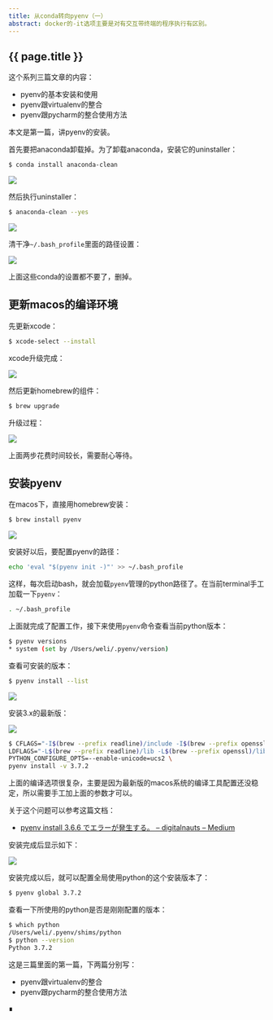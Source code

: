 ```yaml
---
title: 从conda转向pyenv（一）
abstract: docker的-it选项主要是对有交互带终端的程序执行有区别。
---
```


## {{ page.title }}

这个系列三篇文章的内容：

* pyenv的基本安装和使用
* pyenv跟virtualenv的整合
* pyenv跟pycharm的整合使用方法

本文是第一篇，讲pyenv的安装。

首先要把anaconda卸载掉。为了卸载anaconda，安装它的uninstaller：

```bash
$ conda install anaconda-clean
```

![](https://raw.githubusercontent.com/liweinan/blogpic2019/master/data/C3BD145A-0075-4EDF-8097-E271651B178B.png)

然后执行uninstaller：

```bash
$ anaconda-clean --yes
```

![](https://raw.githubusercontent.com/liweinan/blogpic2019/master/data/8401375D-2D26-4313-98DF-FEE8E90776DC.png)

清干净`~/.bash_profile`里面的路径设置：

![](https://raw.githubusercontent.com/liweinan/blogpic2019/master/data/2E8055AA-4D43-45FA-A43F-EEA84102EBE9.png)

上面这些conda的设置都不要了，删掉。

## 更新macos的编译环境

先更新xcode：

```bash
$ xcode-select --install
```

xcode升级完成：

![](https://raw.githubusercontent.com/liweinan/blogpic2019/master/data/0738DBC2-541B-481B-AF8C-1431939B9CAE.png)

然后更新homebrew的组件：

```bash
$ brew upgrade
```

升级过程：

![](https://raw.githubusercontent.com/liweinan/blogpic2019/master/data/1831ED0E-3092-4775-B342-8E9244BBD09B.png)

上面两步花费时间较长，需要耐心等待。

## 安装pyenv

在macos下，直接用homebrew安装：

```bash
$ brew install pyenv
```

![](https://raw.githubusercontent.com/liweinan/blogpic2019/master/data/73E34378-5E32-4F73-9FC4-0F7DC9951F5F.png)

安装好以后，要配置pyenv的路径：

```bash
echo 'eval "$(pyenv init -)"' >> ~/.bash_profile 
```

这样，每次启动bash，就会加载`pyenv`管理的python路径了。在当前terminal手工加载一下`pyenv`：

```bash
. ~/.bash_profile
```

上面就完成了配置工作，接下来使用`pyenv`命令查看当前python版本：

```bash
$ pyenv versions
* system (set by /Users/weli/.pyenv/version)
```

查看可安装的版本：

```bash
$ pyenv install --list
```

![](https://raw.githubusercontent.com/liweinan/blogpic2019/master/data/8D8ED478-EBB5-44A3-A938-9AB32266A8BB.png)

安装3.x的最新版：

![](https://raw.githubusercontent.com/liweinan/blogpic2019/master/data/940DE5EC-71BC-4CF5-BE59-363A74CA9116.png)

```bash
$ CFLAGS="-I$(brew --prefix readline)/include -I$(brew --prefix openssl)/include -I$(xcrun --show-sdk-path)/usr/include" \
LDFLAGS="-L$(brew --prefix readline)/lib -L$(brew --prefix openssl)/lib" \
PYTHON_CONFIGURE_OPTS=--enable-unicode=ucs2 \
pyenv install -v 3.7.2
```

上面的编译选项很复杂，主要是因为最新版的macos系统的编译工具配置还没稳定，所以需要手工加上面的参数才可以。

关于这个问题可以参考这篇文档：

* [pyenv install 3.6.6 でエラーが発生する。 – digitalnauts – Medium](https://medium.com/@digitalnauts/pyenv-install-error-mac-dcbd28fdc9db)

安装完成后显示如下：

![](https://raw.githubusercontent.com/liweinan/blogpic2019/master/data/C344557A-9A0D-45F4-80D0-AFC10CCD7105.png)

安装完成以后，就可以配置全局使用python的这个安装版本了：

```bash
$ pyenv global 3.7.2
```

查看一下所使用的python是否是刚刚配置的版本：

```bash
$ which python
/Users/weli/.pyenv/shims/python
$ python --version
Python 3.7.2
```

这是三篇里面的第一篇，下两篇分别写：

* pyenv跟virtualenv的整合
* pyenv跟pycharm的整合使用方法

∎
